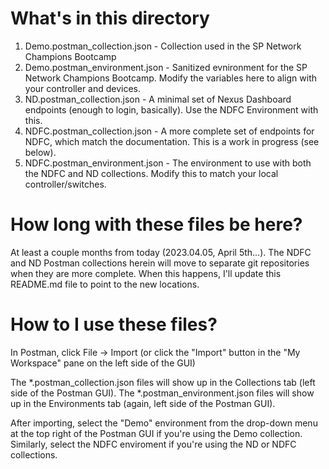 # What's in this directory
1. Demo.postman_collection.json - Collection used in the SP Network Champions Bootcamp
2. Demo.postman_environment.json - Sanitized evnironment for the SP Network Champions Bootcamp.  Modify the variables here to align with your controller and devices.
3. ND.postman_collection.json - A minimal set of Nexus Dashboard endpoints (enough to login, basically).  Use the NDFC Environment with this.
4. NDFC.postman_collection.json - A more complete set of endpoints for NDFC, which match the documentation. This is a work in progress (see below).
5. NDFC.postman_environment.json - The environment to use with both the NDFC and ND collections.  Modify this to match your local controller/switches.

# How long with these files be here?

At least a couple months from today (2023.04.05, April 5th...).  The NDFC and ND Postman collections herein will move to separate git repositories when they are more complete.  When this happens, I'll update this README.md file to point to the new locations.

# How to I use these files?

In Postman, click File -> Import (or click the "Import" button in the "My Workspace" pane on the left side of the GUI)

The *.postman_collection.json files will show up in the Collections tab (left side of the Postman GUI).
The *.postman_environment.json files will show up in the Environments tab (again, left side of the Postman GUI).

After importing, select the "Demo" environment from the drop-down menu at the top right of the Postman GUI if you're using the Demo collection.  Similarly, select the NDFC enviroment if you're using the ND or NDFC collections.

